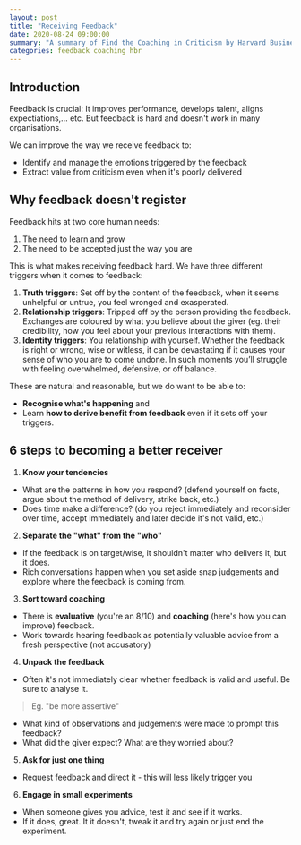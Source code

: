 ```yaml
---
layout: post
title: "Receiving Feedback"
date: 2020-08-24 09:00:00
summary: "A summary of Find the Coaching in Criticism by Harvard Business Review"
categories: feedback coaching hbr
---
```


## Introduction
Feedback is crucial: It improves performance, develops talent, aligns expectiations,... etc. But feedback is hard and doesn't work in many organisations.

We can improve the way we receive feedback to:
- Identify and manage the emotions triggered by the feedback
- Extract value from criticism even when it's poorly delivered

## Why feedback doesn't register
Feedback hits at two core human needs:
1. The need to learn and grow
2. The need to be accepted just the way you are

This is what makes receiving feedback hard. We have three different triggers when it comes to feedback:
1. **Truth triggers**: Set off by the content of the feedback, when it seems unhelpful or untrue, you feel wronged and exasperated.
2. **Relationship triggers**: Tripped off by the person providing the feedback. Exchanges are coloured by what you believe about the giver (eg. their credibility, how you feel about your previous interactions with them).
3. **Identity triggers**: You relationship with yourself. Whether the feedback is right or wrong, wise or witless, it can be devastating if it causes your sense of who you are to come undone. In such moments you’ll struggle with feeling overwhelmed, defensive, or off balance.

These are natural and reasonable, but we do want to be able to:
- **Recognise what's happening** and 
- Learn **how to derive benefit from feedback** even if it sets off your triggers.

## 6 steps to becoming a better receiver
1. **Know your tendencies**
- What are the patterns in how you respond? (defend yourself on facts, argue about the method of delivery, strike back, etc.)
- Does time make a difference? (do you reject immediately and reconsider over time, accept immediately and later decide it's not valid, etc.)

2. **Separate the "what" from the "who"**
- If the feedback is on target/wise, it shouldn't matter who delivers it, but it does.
- Rich conversations happen when you set aside snap judgements and explore where the feedback is coming from.

3. **Sort toward coaching**
- There is **evaluative** (you're an 8/10) and **coaching** (here's how you can improve) feedback.
- Work towards hearing feedback as potentially valuable advice from a fresh perspective (not accusatory)

4. **Unpack the feedback**
- Often it's not immediately clear whether feedback is valid and useful. Be sure to analyse it.
> Eg. "be more assertive" 
- What kind of observations and judgements were made to prompt this feedback?
- What did the giver expect? What are they worried about?

5. **Ask for just one thing**
- Request feedback and direct it - this will less likely trigger you

6. **Engage in small experiments**
- When someone gives you advice, test it and see if it works.
- If it does, great. It it doesn't, tweak it and try again or just end the experiment.


